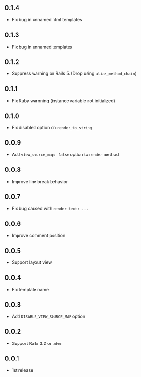 ## 0.1.4

- Fix bug in unnamed html templates

## 0.1.3

- Fix bug in unnamed templates

## 0.1.2

- Suppress warning on Rails 5. (Drop using `alias_method_chain`)

## 0.1.1

- Fix Ruby warnning (instance variable not initialized)

## 0.1.0

- Fix disabled option on `render_to_string`

## 0.0.9

- Add `view_source_map: false` option to `render` method

## 0.0.8

- Improve line break behavior

## 0.0.7

- Fix bug caused with `render text: ...`

## 0.0.6

- Improve comment position

## 0.0.5

- Support layout view

## 0.0.4

- Fix template name

## 0.0.3

- Add `DISABLE_VIEW_SOURCE_MAP` option

## 0.0.2

- Support Rails 3.2 or later

## 0.0.1

- 1st release
